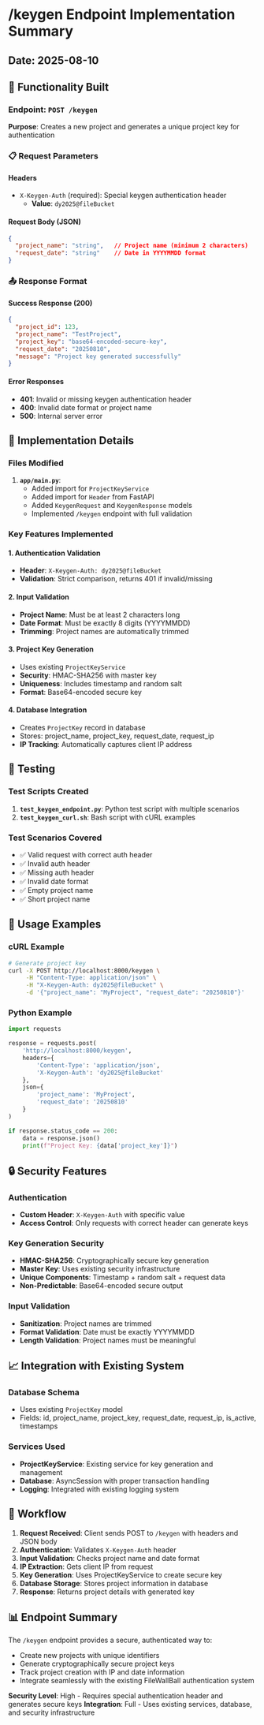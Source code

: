 # /keygen Endpoint Implementation Summary

## Date: 2025-08-10

## 🎯 Functionality Built

### Endpoint: `POST /keygen`

**Purpose**: Creates a new project and generates a unique project key for authentication

### 📋 Request Parameters

#### Headers
- `X-Keygen-Auth` (required): Special keygen authentication header
  - **Value**: `dy2025@fileBucket`

#### Request Body (JSON)
```json
{
  "project_name": "string",   // Project name (minimum 2 characters)
  "request_date": "string"    // Date in YYYYMMDD format
}
```

### 📤 Response Format

#### Success Response (200)
```json
{
  "project_id": 123,
  "project_name": "TestProject",
  "project_key": "base64-encoded-secure-key",
  "request_date": "20250810",
  "message": "Project key generated successfully"
}
```

#### Error Responses
- **401**: Invalid or missing keygen authentication header
- **400**: Invalid date format or project name
- **500**: Internal server error

## 🔧 Implementation Details

### Files Modified
1. **`app/main.py`**:
   - Added import for `ProjectKeyService`
   - Added import for `Header` from FastAPI
   - Added `KeygenRequest` and `KeygenResponse` models
   - Implemented `/keygen` endpoint with full validation

### Key Features Implemented

#### 1. Authentication Validation
- **Header**: `X-Keygen-Auth: dy2025@fileBucket`
- **Validation**: Strict comparison, returns 401 if invalid/missing

#### 2. Input Validation
- **Project Name**: Must be at least 2 characters long
- **Date Format**: Must be exactly 8 digits (YYYYMMDD)
- **Trimming**: Project names are automatically trimmed

#### 3. Project Key Generation
- Uses existing `ProjectKeyService` 
- **Security**: HMAC-SHA256 with master key
- **Uniqueness**: Includes timestamp and random salt
- **Format**: Base64-encoded secure key

#### 4. Database Integration
- Creates `ProjectKey` record in database
- Stores: project_name, project_key, request_date, request_ip
- **IP Tracking**: Automatically captures client IP address

## 🧪 Testing

### Test Scripts Created
1. **`test_keygen_endpoint.py`**: Python test script with multiple scenarios
2. **`test_keygen_curl.sh`**: Bash script with cURL examples

### Test Scenarios Covered
- ✅ Valid request with correct auth header
- ✅ Invalid auth header
- ✅ Missing auth header  
- ✅ Invalid date format
- ✅ Empty project name
- ✅ Short project name

## 🚀 Usage Examples

### cURL Example
```bash
# Generate project key
curl -X POST http://localhost:8000/keygen \
     -H "Content-Type: application/json" \
     -H "X-Keygen-Auth: dy2025@fileBucket" \
     -d '{"project_name": "MyProject", "request_date": "20250810"}'
```

### Python Example
```python
import requests

response = requests.post(
    'http://localhost:8000/keygen',
    headers={
        'Content-Type': 'application/json',
        'X-Keygen-Auth': 'dy2025@fileBucket'
    },
    json={
        'project_name': 'MyProject',
        'request_date': '20250810'
    }
)

if response.status_code == 200:
    data = response.json()
    print(f"Project Key: {data['project_key']}")
```

## 🔒 Security Features

### Authentication
- **Custom Header**: `X-Keygen-Auth` with specific value
- **Access Control**: Only requests with correct header can generate keys

### Key Generation Security
- **HMAC-SHA256**: Cryptographically secure key generation
- **Master Key**: Uses existing security infrastructure
- **Unique Components**: Timestamp + random salt + request data
- **Non-Predictable**: Base64-encoded secure output

### Input Validation
- **Sanitization**: Project names are trimmed
- **Format Validation**: Date must be exactly YYYYMMDD
- **Length Validation**: Project names must be meaningful

## 📈 Integration with Existing System

### Database Schema
- Uses existing `ProjectKey` model
- Fields: id, project_name, project_key, request_date, request_ip, is_active, timestamps

### Services Used
- **ProjectKeyService**: Existing service for key generation and management
- **Database**: AsyncSession with proper transaction handling
- **Logging**: Integrated with existing logging system

## 🔄 Workflow

1. **Request Received**: Client sends POST to `/keygen` with headers and JSON body
2. **Authentication**: Validates `X-Keygen-Auth` header
3. **Input Validation**: Checks project name and date format
4. **IP Extraction**: Gets client IP from request
5. **Key Generation**: Uses ProjectKeyService to create secure key
6. **Database Storage**: Stores project information in database
7. **Response**: Returns project details with generated key

## 📊 Endpoint Summary

The `/keygen` endpoint provides a secure, authenticated way to:
- Create new projects with unique identifiers
- Generate cryptographically secure project keys
- Track project creation with IP and date information
- Integrate seamlessly with the existing FileWallBall authentication system

**Security Level**: High - Requires special authentication header and generates secure keys
**Integration**: Full - Uses existing services, database, and security infrastructure